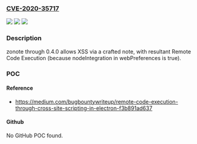 ### [CVE-2020-35717](https://cve.mitre.org/cgi-bin/cvename.cgi?name=CVE-2020-35717)
![](https://img.shields.io/static/v1?label=Product&message=n%2Fa&color=blue)
![](https://img.shields.io/static/v1?label=Version&message=n%2Fa&color=blue)
![](https://img.shields.io/static/v1?label=Vulnerability&message=n%2Fa&color=brighgreen)

### Description

zonote through 0.4.0 allows XSS via a crafted note, with resultant Remote Code Execution (because nodeIntegration in webPreferences is true).

### POC

#### Reference
- https://medium.com/bugbountywriteup/remote-code-execution-through-cross-site-scripting-in-electron-f3b891ad637

#### Github
No GitHub POC found.

